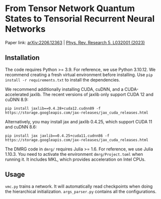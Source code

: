 # From Tensor Network Quantum States to Tensorial Recurrent Neural Networks

Paper link: [arXiv:2206.12363](https://arxiv.org/abs/2206.12363) | [Phys. Rev. Research 5, L032001 (2023)](https://journals.aps.org/prresearch/abstract/10.1103/PhysRevResearch.5.L032001)

## Installation

The code requires Python >= 3.9. For reference, we use Python 3.10.12. We recommend creating a fresh virtual environment before installing. Use `pip install -r requirements.txt` to install the dependencies.

We recommend additionally installing CUDA, cuDNN, and a CUDA-accelerated jaxlib. The recent versions of jaxlib only support CUDA 12 and cuDNN 8.9:
```
pip install jaxlib==0.4.28+cuda12.cudnn89 -f https://storage.googleapis.com/jax-releases/jax_cuda_releases.html
```
Alternatively, you may install jax and jaxlib 0.4.25, which support CUDA 11 and cuDNN 8.6:
```
pip install jax jaxlib==0.4.25+cuda11.cudnn86 -f https://storage.googleapis.com/jax-releases/jax_cuda_releases.html
```

The DMRG code in `dmrg/` requires Julia >= 1.6. For reference, we use Julia 1.10.3. You need to activate the environment `dmrg/Project.toml` when running it. It includes MKL, which provides acceleration on Intel CPUs.

## Usage

`vmc.py` trains a network. It will automatically read checkpoints when doing the hierarchical initialization. `args_parser.py` contains all the configurations.

